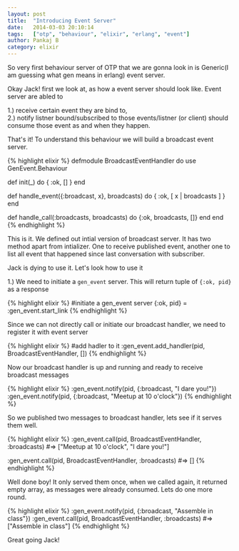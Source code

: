 ```yaml
---
layout: post
title:  "Introducing Event Server"
date:   2014-03-03 20:10:14
tags:   ["otp", "behaviour", "elixir", "erlang", "event"]
author: Pankaj B
category: elixir
---
```


So very first behaviour server of OTP that we are gonna look in is Generic(I am guessing what gen means in erlang) event server.

Okay Jack! first we look at, as how a event server should look like. Event server are abled to 

1.) receive certain event they are bind to,  
2.) notify listner bound/subscribed to those events/listner (or client) should consume those event as and when they happen.  

That's it! To understand this behaviour we will build a broadcast event server. 

{% highlight elixir %}
defmodule BroadcastEventHandler do
  use GenEvent.Behaviour

  def init(_) do
    { :ok, [] }
  end

  def handle_event({:broadcast, x}, broadcasts) do
    { :ok, [ x | broadcasts ] }
  end

  def handle_call(:broadcasts, broadcasts) do
    {:ok, broadcasts, []}
  end
end
{% endhighlight %}

This is it. We defined out intial version of broadcast server. It has two method apart from intializer. One to receive published event, another one to list all event that happened since last conversation with subscriber.

Jack is dying to use it. Let's look how to use it

1.) We need to initiate a `gen_event` server. This will return tuple of `{:ok, pid}` as a response  

{% highlight elixir %}
#initiate a gen_event server
{:ok, pid} = :gen_event.start_link
{% endhighlight %}

Since we can not directly call or initiate our broadcast handler, we need to register it with event server

{% highlight elixir %}
#add hadler to it 
:gen_event.add_handler(pid, BroadcastEventHandler, [])
{% endhighlight %}

Now our broadcast handler is up and running and ready to receive broadcast messages

{% highlight elixir %}
:gen_event.notify(pid, {:broadcast, "I dare you!"})
:gen_event.notify(pid, {:broadcast, "Meetup at 10 o'clock"}) 
{% endhighlight %}

So we published two messages to broadcast handler, lets see if it serves them well.

{% highlight elixir %}
:gen_event.call(pid, BroadcastEventHandler, :broadcasts)
#=> ["Meetup at 10 o'clock", "I dare you!"]

:gen_event.call(pid, BroadcastEventHandler, :broadcasts)
#=> []
{% endhighlight %}

Well done boy! It only served them once, when we called again, it returned empty array, as messages were already consumed. Lets do one more round.

{% highlight elixir %}
:gen_event.notify(pid, {:broadcast, "Assemble in class"})
:gen_event.call(pid, BroadcastEventHandler, :broadcasts)
#=> ["Assemble in class"]
{% endhighlight %}

Great going Jack!